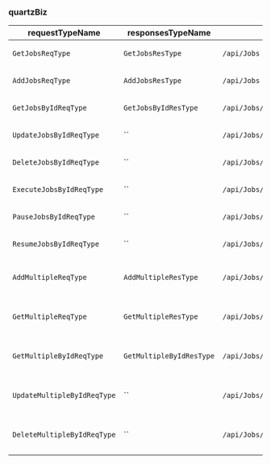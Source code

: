 
### quartzBiz

|requestTypeName|responsesTypeName|url|methodType|describe|version|
| --------- | --------- | --------- | --------- | --------- | --------- |
|`GetJobsReqType`|`GetJobsResType`|`/api/Jobs`|get|查询所有定时任务|v1|
|`AddJobsReqType`|`AddJobsResType`|`/api/Jobs`|post|添加一个定时任务|v1|
|`GetJobsByIdReqType`|`GetJobsByIdResType`|`/api/Jobs/{id}`|get|查询指定定时任务|v1|
|`UpdateJobsByIdReqType`|``|`/api/Jobs/{id}`|put|修改一个定时任务|v1|
|`DeleteJobsByIdReqType`|``|`/api/Jobs/{id}`|delete|删除定时任务|v1|
|`ExecuteJobsByIdReqType`|``|`/api/Jobs/{id}/immediate_execute`|put|立刻执行任务一次|v1|
|`PauseJobsByIdReqType`|``|`/api/Jobs/{id}/pause`|put|停止指定任务|v1|
|`ResumeJobsByIdReqType`|``|`/api/Jobs/{id}/resume`|put|恢复指定任务|v1|
|`AddMultipleReqType`|`AddMultipleResType`|`/api/Jobs/multiple`|post|添加作业，包含子作业|v1|
|`GetMultipleReqType`|`GetMultipleResType`|`/api/Jobs/multiple`|get|搜索作业，包含子作业|v1|
|`GetMultipleByIdReqType`|`GetMultipleByIdResType`|`/api/Jobs/multiple/{id}`|get|获取作业，包含子作业|v1|
|`UpdateMultipleByIdReqType`|``|`/api/Jobs/multiple/{id}`|put|更新作业，包含子作业|v1|
|`DeleteMultipleByIdReqType`|``|`/api/Jobs/multiple/{id}`|delete|删除作业，包含子作业|v1|
